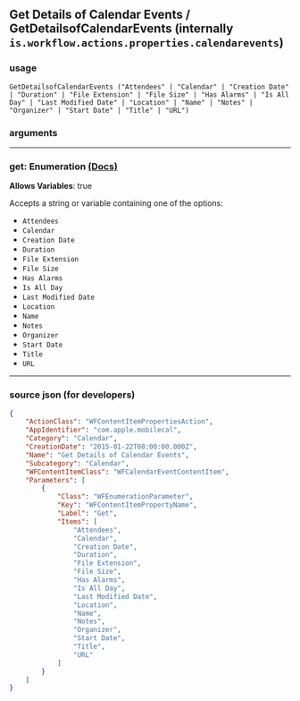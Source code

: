 
## Get Details of Calendar Events / GetDetailsofCalendarEvents (internally `is.workflow.actions.properties.calendarevents`)



### usage
```
GetDetailsofCalendarEvents ("Attendees" | "Calendar" | "Creation Date" | "Duration" | "File Extension" | "File Size" | "Has Alarms" | "Is All Day" | "Last Modified Date" | "Location" | "Name" | "Notes" | "Organizer" | "Start Date" | "Title" | "URL")
```

### arguments

---

### get: Enumeration [(Docs)](https://pfgithub.github.io/shortcutslang/gettingstarted#enum-select-field)
**Allows Variables**: true



Accepts a string 
or variable
containing one of the options:

- `Attendees`
- `Calendar`
- `Creation Date`
- `Duration`
- `File Extension`
- `File Size`
- `Has Alarms`
- `Is All Day`
- `Last Modified Date`
- `Location`
- `Name`
- `Notes`
- `Organizer`
- `Start Date`
- `Title`
- `URL`

---

### source json (for developers)

```json
{
	"ActionClass": "WFContentItemPropertiesAction",
	"AppIdentifier": "com.apple.mobilecal",
	"Category": "Calendar",
	"CreationDate": "2015-01-22T08:00:00.000Z",
	"Name": "Get Details of Calendar Events",
	"Subcategory": "Calendar",
	"WFContentItemClass": "WFCalendarEventContentItem",
	"Parameters": [
		{
			"Class": "WFEnumerationParameter",
			"Key": "WFContentItemPropertyName",
			"Label": "Get",
			"Items": [
				"Attendees",
				"Calendar",
				"Creation Date",
				"Duration",
				"File Extension",
				"File Size",
				"Has Alarms",
				"Is All Day",
				"Last Modified Date",
				"Location",
				"Name",
				"Notes",
				"Organizer",
				"Start Date",
				"Title",
				"URL"
			]
		}
	]
}
```
